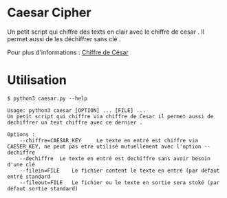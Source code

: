 # Caesar Cipher

Un petit script qui chiffre des texts en clair avec le chiffre de cesar .
Il permet aussi de les déchiffrer sans clé .

Pour plus d'informations : [Chiffre de César](https://fr.wikipedia.org/wiki/Chiffrement_par_d%C3%A9calage)

# Utilisation

``` 
$ python3 caesar.py --help
 
Usage: python3 caesar [OPTION] ... [FILE] ...
Un petit script qui chiffre via chiffre de Cesar il permet aussi de dechiffrer un text chiffre avec ce dernier .

Options : 
	--chiffre=CAESAR_KEY	 Le texte en entré est chiffre via CAESER_KEY, ne peut pas etre utilisé mutuellement avec l'option --dechiffre
 	--dechiffre	 Le texte en entré est dechiffre sans avoir besoin d'une clé 
 	--filein=FILE	 Le fichier content le texte en entré (par défaut entré standard
 	--fileout=FILE	 Le fichier ou le texte en sortie sera stoké (par défaut sortie standard)
```
